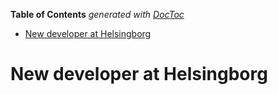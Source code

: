 <!-- START doctoc generated TOC please keep comment here to allow auto update -->
<!-- DON'T EDIT THIS SECTION, INSTEAD RE-RUN doctoc TO UPDATE -->
**Table of Contents**  *generated with [DocToc](https://github.com/thlorenz/doctoc)*

- [New developer at Helsingborg](#new-developer-at-helsingborg)

<!-- END doctoc generated TOC please keep comment here to allow auto update -->

# New developer at Helsingborg